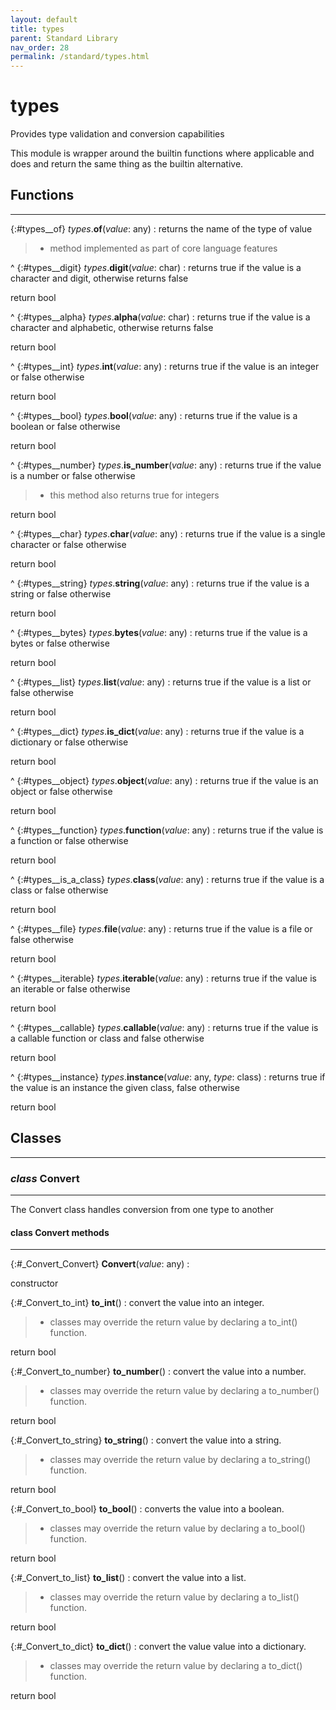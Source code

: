 ```yaml
---
layout: default
title: types
parent: Standard Library
nav_order: 28
permalink: /standard/types.html
---
```


# types

Provides type validation and conversion capabilities

This module is wrapper around the builtin functions
where applicable and does and return the same thing as the builtin
alternative.



<h2>Functions</h2><hr>

{:#types__of} _types_.**of**(_value_: any)
: returns the name of the type of value
  > - method implemented as part of core language features


^
{:#types__digit} _types_.**digit**(_value_: char)
: returns true if the value is a character and digit,
  otherwise returns false
   <div class="cite"><span class="hint">return</span> <span>bool</span></div>



^
{:#types__alpha} _types_.**alpha**(_value_: char)
: returns true if the value is a character and alphabetic,
  otherwise returns false
   <div class="cite"><span class="hint">return</span> <span>bool</span></div>



^
{:#types__int} _types_.**int**(_value_: any)
: returns true if the value is an integer or false otherwise
   <div class="cite"><span class="hint">return</span> <span>bool</span></div>



^
{:#types__bool} _types_.**bool**(_value_: any)
: returns true if the value is a boolean or false otherwise
   <div class="cite"><span class="hint">return</span> <span>bool</span></div>



^
{:#types__number} _types_.**is_number**(_value_: any)
: returns true if the value is a number or false otherwise
  > - this method also returns true for integers
   <div class="cite"><span class="hint">return</span> <span>bool</span></div>



^
{:#types__char} _types_.**char**(_value_: any)
: returns true if the value is a single character or false otherwise
   <div class="cite"><span class="hint">return</span> <span>bool</span></div>



^
{:#types__string} _types_.**string**(_value_: any)
: returns true if the value is a string or false otherwise
   <div class="cite"><span class="hint">return</span> <span>bool</span></div>



^
{:#types__bytes} _types_.**bytes**(_value_: any)
: returns true if the value is a bytes or false otherwise
   <div class="cite"><span class="hint">return</span> <span>bool</span></div>



^
{:#types__list} _types_.**list**(_value_: any)
: returns true if the value is a list or false otherwise
   <div class="cite"><span class="hint">return</span> <span>bool</span></div>



^
{:#types__dict} _types_.**is_dict**(_value_: any)
: returns true if the value is a dictionary or false otherwise
   <div class="cite"><span class="hint">return</span> <span>bool</span></div>



^
{:#types__object} _types_.**object**(_value_: any)
: returns true if the value is an object or false otherwise
   <div class="cite"><span class="hint">return</span> <span>bool</span></div>



^
{:#types__function} _types_.**function**(_value_: any)
: returns true if the value is a function or false otherwise
   <div class="cite"><span class="hint">return</span> <span>bool</span></div>



^
{:#types__is_a_class} _types_.**class**(_value_: any)
: returns true if the value is a class or false otherwise
   <div class="cite"><span class="hint">return</span> <span>bool</span></div>



^
{:#types__file} _types_.**file**(_value_: any)
: returns true if the value is a file or false otherwise
   <div class="cite"><span class="hint">return</span> <span>bool</span></div>



^
{:#types__iterable} _types_.**iterable**(_value_: any)
: returns true if the value is an iterable or false otherwise
   <div class="cite"><span class="hint">return</span> <span>bool</span></div>



^
{:#types__callable} _types_.**callable**(_value_: any)
: returns true if the value is a callable function or class and false otherwise
   <div class="cite"><span class="hint">return</span> <span>bool</span></div>



^
{:#types__instance} _types_.**instance**(_value_: any, _type_: class)
: returns true if the value is an instance the given class, false
  otherwise
   <div class="cite"><span class="hint">return</span> <span>bool</span></div>





<h2>Classes</h2><hr>



### _class_ Convert 
---

The Convert class handles conversion from one type to another


#### class Convert methods
---

{:#_Convert_Convert} **Convert**(_value_: any)
:  <div class="cite"><span class="hint">constructor</span> <span></span></div>



{:#_Convert_to_int} **to_int**()
: convert the value into an integer.
  > - classes may override the return value by declaring a to_int()
  function.
   <div class="cite"><span class="hint">return</span> <span>bool</span></div>



{:#_Convert_to_number} **to_number**()
: convert the value into a number.
  > - classes may override the return value by declaring a to_number()
  function.
   <div class="cite"><span class="hint">return</span> <span>bool</span></div>



{:#_Convert_to_string} **to_string**()
: convert the value into a string.
  > - classes may override the return value by declaring a to_string()
  function.
   <div class="cite"><span class="hint">return</span> <span>bool</span></div>



{:#_Convert_to_bool} **to_bool**()
: converts the value into a boolean.
  > - classes may override the return value by declaring a to_bool()
  function.
   <div class="cite"><span class="hint">return</span> <span>bool</span></div>



{:#_Convert_to_list} **to_list**()
: convert the value into a list.
  > - classes may override the return value by declaring a to_list()
  function.
   <div class="cite"><span class="hint">return</span> <span>bool</span></div>



{:#_Convert_to_dict} **to_dict**()
: convert the value value into a dictionary.
  > - classes may override the return value by declaring a to_dict()
  function.
   <div class="cite"><span class="hint">return</span> <span>bool</span></div>




